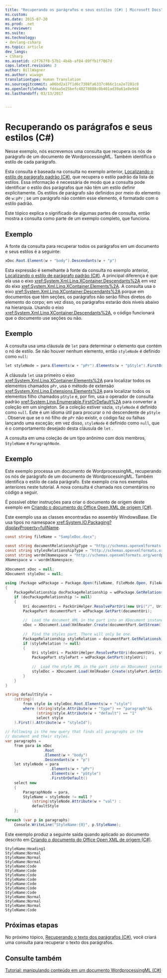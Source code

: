 ```yaml
---
title: "Recuperando os parágrafos e seus estilos (C#) | Microsoft Docs"
ms.custom: 
ms.date: 2015-07-20
ms.prod: .net
ms.reviewer: 
ms.suite: 
ms.technology:
- devlang-csharp
ms.topic: article
dev_langs:
- CSharp
ms.assetid: c2f767f8-57b1-4b4b-af04-89ffb1f7067d
caps.latest.revision: 3
author: BillWagner
ms.author: wiwagn
translationtype: Human Translation
ms.sourcegitcommit: a06bd2a17f1d6c7308fa6337c866c1ca2e7281c0
ms.openlocfilehash: fddaa5e25befc40278888c0b401ad39a61e8e9d4
ms.lasthandoff: 03/13/2017


---
```

# <a name="retrieving-the-paragraphs-and-their-styles-c"></a>Recuperando os parágrafos e seus estilos (C#)
Nesse exemplo, nós escrevemos uma consulta que recupera os nós de parágrafo de um documento de WordprocessingML. Também identifica o estilo de cada parágrafo.  
  
 Esta consulta é baseada na consulta no exemplo anterior, [Localizando o estilo de parágrafo padrão (C#)](../../../../csharp/programming-guide/concepts/linq/finding-the-default-paragraph-style.md), que recupera o estilo padrão da lista de estilos. Essa informação é necessária de modo que a consulta pode identificar o estilo dos parágrafos que não têm um estilo definir explicitamente. Os estilos de parágrafo são definidos por meio do elemento de `w:pPr` ; se um parágrafo não contém esse elemento, é formatado com o estilo padrão.  
  
 Este tópico explica o significado de algumas partes de consulta, então mostra a consulta como parte de um exemplo completo, que funciona.  
  
## <a name="example"></a>Exemplo  
 A fonte da consulta para recuperar todos os parágrafos em um documento e seus estilos é a seguinte:  
  
```csharp  
xDoc.Root.Element(w + "body").Descendants(w + "p")  
```  
  
 Esta expressão é semelhante à fonte da consulta no exemplo anterior, [Localizando o estilo de parágrafo padrão (C#)](../../../../csharp/programming-guide/concepts/linq/finding-the-default-paragraph-style.md). A principal diferença é que ela usa o eixo <xref:System.Xml.Linq.XContainer.Descendants%2A> em vez do eixo <xref:System.Xml.Linq.XContainer.Elements%2A>. A consulta usa o eixo <xref:System.Xml.Linq.XContainer.Descendants%2A> porque em documentos que têm seções, os parágrafos não serão filhos diretos do elemento do corpo; em vez disso, os parágrafos estarão dois níveis abaixo na hierarquia. Usando o eixo <xref:System.Xml.Linq.XContainer.Descendants%2A>, o código funcionará que o documento use seções ou não.  
  
## <a name="example"></a>Exemplo  
 A consulta usa uma cláusula de `let` para determinar o elemento que contém o nó de estilo. Se não houver nenhum elemento, então `styleNode` é definido como `null`:  
  
```csharp  
let styleNode = para.Elements(w + "pPr").Elements(w + "pStyle").FirstOrDefault()  
```  
  
 A cláusula `let` usa primeiro o eixo <xref:System.Xml.Linq.XContainer.Elements%2A> para localizar todos os elementos chamados `pPr`, usa o método de extensão <xref:System.Xml.Linq.Extensions.Elements%2A> para localizar todos os elementos filho chamados `pStyle` e, por fim, usa o operador de consulta padrão <xref:System.Linq.Enumerable.FirstOrDefault%2A> para converter a coleção em um singleton. Se a coleção estiver vazia, `styleNode` é definido como `null`. Este é um idioma útil para procurar o nó descendente de `pStyle` . Observe que se o nó filho de `pPr` não existir, o código faz ou falhas lançando uma exceção; em vez disso, `styleNode` é definido como `null`, que é o comportamento desejado desta cláusula de `let` .  
  
 A consulta em uma coleção de um tipo anônimo com dois membros, `StyleName` e `ParagraphNode`.  
  
## <a name="example"></a>Exemplo  
 Este exemplo processa um documento de WordprocessingML, recuperando os nós de parágrafo de um documento de WordprocessingML. Também identifica o estilo de cada parágrafo. Este exemplo cria nos exemplos anteriores neste tutorial. A nova consulta é chamada nos comentários no código a seguir.  
  
 É possível obter instruções para criar o documento de origem deste exemplo em [Criando o documento do Office Open XML de origem (C#)](../../../../csharp/programming-guide/concepts/linq/creating-the-source-office-open-xml-document.md).  
  
 Este exemplo usa as classes encontradas no assembly WindowsBase. Ele usa tipos no namespace <xref:System.IO.Packaging?displayProperty=fullName>.  
  
```csharp  
const string fileName = "SampleDoc.docx";  
  
const string documentRelationshipType = "http://schemas.openxmlformats.org/officeDocument/2006/relationships/officeDocument";  
const string stylesRelationshipType = "http://schemas.openxmlformats.org/officeDocument/2006/relationships/styles";  
const string wordmlNamespace = "http://schemas.openxmlformats.org/wordprocessingml/2006/main";  
XNamespace w = wordmlNamespace;  
  
XDocument xDoc = null;  
XDocument styleDoc = null;  
  
using (Package wdPackage = Package.Open(fileName, FileMode.Open, FileAccess.Read))  
{  
    PackageRelationship docPackageRelationship = wdPackage.GetRelationshipsByType(documentRelationshipType).FirstOrDefault();  
    if (docPackageRelationship != null)  
    {  
        Uri documentUri = PackUriHelper.ResolvePartUri(new Uri("/", UriKind.Relative), docPackageRelationship.TargetUri);  
        PackagePart documentPart = wdPackage.GetPart(documentUri);  
  
        //  Load the document XML in the part into an XDocument instance.  
        xDoc = XDocument.Load(XmlReader.Create(documentPart.GetStream()));  
  
        //  Find the styles part. There will only be one.  
        PackageRelationship styleRelation = documentPart.GetRelationshipsByType(stylesRelationshipType).FirstOrDefault();  
        if (styleRelation != null)  
        {  
            Uri styleUri = PackUriHelper.ResolvePartUri(documentUri, styleRelation.TargetUri);  
            PackagePart stylePart = wdPackage.GetPart(styleUri);  
  
            //  Load the style XML in the part into an XDocument instance.  
            styleDoc = XDocument.Load(XmlReader.Create(stylePart.GetStream()));  
        }  
    }  
}  
  
string defaultStyle =   
    (string)(  
        from style in styleDoc.Root.Elements(w + "style")  
        where (string)style.Attribute(w + "type") == "paragraph"&&  
              (string)style.Attribute(w + "default") == "1"  
              select style  
    ).First().Attribute(w + "styleId");  
  
// Following is the new query that finds all paragraphs in the  
// document and their styles.  
var paragraphs =  
    from para in xDoc  
                 .Root  
                 .Element(w + "body")  
                 .Descendants(w + "p")  
    let styleNode = para  
                    .Elements(w + "pPr")  
                    .Elements(w + "pStyle")  
                    .FirstOrDefault()  
    select new  
    {  
        ParagraphNode = para,  
        StyleName = styleNode != null ?  
            (string)styleNode.Attribute(w + "val") :  
            defaultStyle  
    };  
  
foreach (var p in paragraphs)  
    Console.WriteLine("StyleName:{0}", p.StyleName);  
```  
  
 Este exemplo produz a seguinte saída quando aplicado ao documento descrito em [Criando o documento do Office Open XML de origem (C#)](../../../../csharp/programming-guide/concepts/linq/creating-the-source-office-open-xml-document.md).  
  
```  
StyleName:Heading1  
StyleName:Normal  
StyleName:Normal  
StyleName:Normal  
StyleName:Code  
StyleName:Code  
StyleName:Code  
StyleName:Code  
StyleName:Code  
StyleName:Code  
StyleName:Code  
StyleName:Normal  
StyleName:Normal  
StyleName:Normal  
StyleName:Code  
```  
  
## <a name="next-steps"></a>Próximas etapas  
 No próximo tópico, [Recuperando o texto dos parágrafos (C#)](../../../../csharp/programming-guide/concepts/linq/retrieving-the-text-of-the-paragraphs.md), você criará uma consulta para recuperar o texto dos parágrafos.  
  
## <a name="see-also"></a>Consulte também  
 [Tutorial: manipulando conteúdo em um documento WordprocessingML (C#)](../../../../csharp/programming-guide/concepts/linq/tutorial-manipulating-content-in-a-wordprocessingml-document.md)
